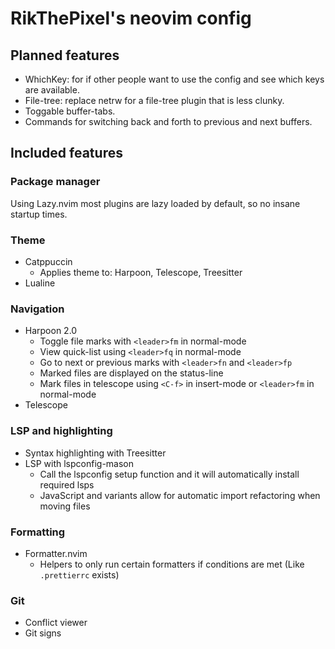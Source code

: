 # RikThePixel's neovim config

## Planned features

- WhichKey: for if other people want to use the config and see which keys are available.
- File-tree: replace netrw for a file-tree plugin that is less clunky. 
- Toggable buffer-tabs.
- Commands for switching back and forth to previous and next buffers.

## Included features

### Package manager

Using Lazy.nvim most plugins are lazy loaded by default, so no insane startup times.

### Theme

- Catppuccin
    - Applies theme to: Harpoon, Telescope, Treesitter
- Lualine

### Navigation

- Harpoon 2.0
    - Toggle file marks with `<leader>fm` in normal-mode
    - View quick-list using `<leader>fq` in normal-mode
    - Go to next or previous marks with `<leader>fn` and `<leader>fp`
    - Marked files are displayed on the status-line
    - Mark files in telescope using  `<C-f>` in insert-mode or `<leader>fm` in normal-mode
- Telescope

### LSP and highlighting

- Syntax highlighting with Treesitter
- LSP with lspconfig-mason
    - Call the lspconfig setup function and it will automatically install required lsps
    - JavaScript and variants allow for automatic import refactoring when moving files

### Formatting

- Formatter.nvim
    - Helpers to only run certain formatters if conditions are met (Like `.prettierrc` exists)

### Git

- Conflict viewer
- Git signs